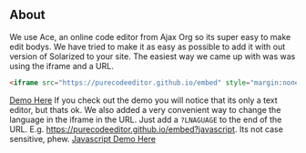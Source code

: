 ## About
We use Ace, an online code editor from Ajax Org so its super easy to make edit bodys.
We have tried to make it as easy as possible to add it with out version of Solarized to your site.
The easiest way we came up with was was using the iframe and a URL.

```html
<iframe src="https://purecodeeditor.github.io/embed" style="margin:none" width="100%" height="95%"></iframe>
```
[Demo Here](https://purecodeeditor.github.io/embed)
If you check out the demo you will notice that its only a text editor, but thats ok.
We also added a very convenient way to change the language in the iframe in the URL.
Just add a `?LNAGUAGE` to the end of the URL. E.g. https://purecodeeditor.github.io/embed?javascript. 
Its not case sensitive, phew.
[Javascript Demo Here](https://purecodeeditor.github.io/embed?javascript)
